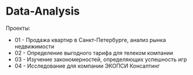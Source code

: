 # Data-Analysis

Проекты:
* 01 - Продажа квартир в Санкт-Петербурге, анализ рынка недвижимости
* 02 - Определение выгодного тарифа для телеком компании
* 03 - Изучение закономерностей, определяющих успешность игр
* 04 - Исследование для компании ЭКОПСИ Консалтинг

